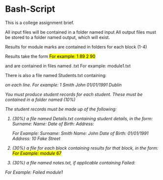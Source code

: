 # Bash-Script

This is a college assignment brief. 

All input files will be contained in a folder named input
All output files must be stored to a folder named output, which will exist.

Results for module marks are contained in folders for each block (1-4)

Results take the form
<StudentID> <Mark>
For example:
1 89
2 90

and are contained in files named <modulecode>.txt
For example:
module1.txt

There is also a file named Students.txt containing:
<StudentID> <Surname> <name> <Birthdate> <Address>
on each line.
For example:
1 Smith John 01/01/1991 Dublin


You must produce student records for each student. These must be contained in a folder named <StudentID> (10%)



The student records must be made up of the following:

1. (30%) a file named Details.txt containing student details, in the form:
Surname: <Surname> 
Name: <name> 
Date of Birth: <Birthdate> 
Address: <Address>
For Example:
Surname: Smith
Name: John
Date of Birth: 01/01/1991
Address: 10 Fake Street

2. (30%) a file for each block containing results for that block, in the form:
<ModuleID> <Mark>
For Example:
module 67

3. (30%) a file named notes.txt, if applicable containing 
Failed:
<ModuleID> 
For Example:
Failed
module1
